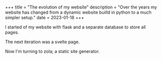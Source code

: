+++
title = "The evolution of my website"
description = "Over the years my website has changed from a dynamic website builld in python to a much simpler setup."
date = 2023-01-18
+++

I started of my website with flask and a separate database to store all pages.

The next iteration was a svelte page.

Now I'm turning to zola; a static site generator.
